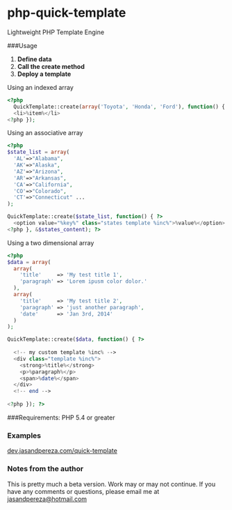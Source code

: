 php-quick-template
==================

Lightweight PHP Template Engine

###Usage
1. **Define data** 
2. **Call the create method** 
3. **Deploy a template**
    

Using an indexed array
```php 
<?php 
  QuickTemplate::create(array('Toyota', 'Honda', 'Ford'), function() { ?>
  <li>%item%</li>
<?php });
```

Using an associative array
```php
<?php
$state_list = array(
  'AL'=>"Alabama",  
  'AK'=>"Alaska",  
  'AZ'=>"Arizona",  
  'AR'=>"Arkansas",  
  'CA'=>"California",  
  'CO'=>"Colorado",  
  'CT'=>"Connecticut" ... 
);

QuickTemplate::create($state_list, function() { ?>
  <option value="%key%" class="states template %inc%">%value%</option>
<?php }, &$states_content); ?>
```

Using a two dimensional array
```php
<?php
$data = array(
  array(
    'title'     => 'My test title 1',
    'paragraph' => 'Lorem ipusm color dolor.'
  ),
  array(
    'title'     => 'My test title 2',
    'paragraph' => 'just another paragraph',
    'date'      => 'Jan 3rd, 2014'
  )
);

QuickTemplate::create($data, function() { ?>
  
  <!-- my custom template %inc% -->
  <div class="template %inc%">
    <strong>%title%</strong>
    <p>%paragraph%</p>
    <span>%date%</span>
  </div>
  <!-- end -->
  
<?php }); ?>
```

###Requirements:
 PHP 5.4 or greater
 
### Examples
[dev.jasandpereza.com/quick-template](http://dev.jasandpereza.com/quick-template "Quick Template Examples")

### Notes from the author
This is pretty much a beta version. Work may or may not continue. If you have any comments or questions, please email me at [jasandpereza@hotmail.com](mailto:jasandpereza@hotmail.com)

 
